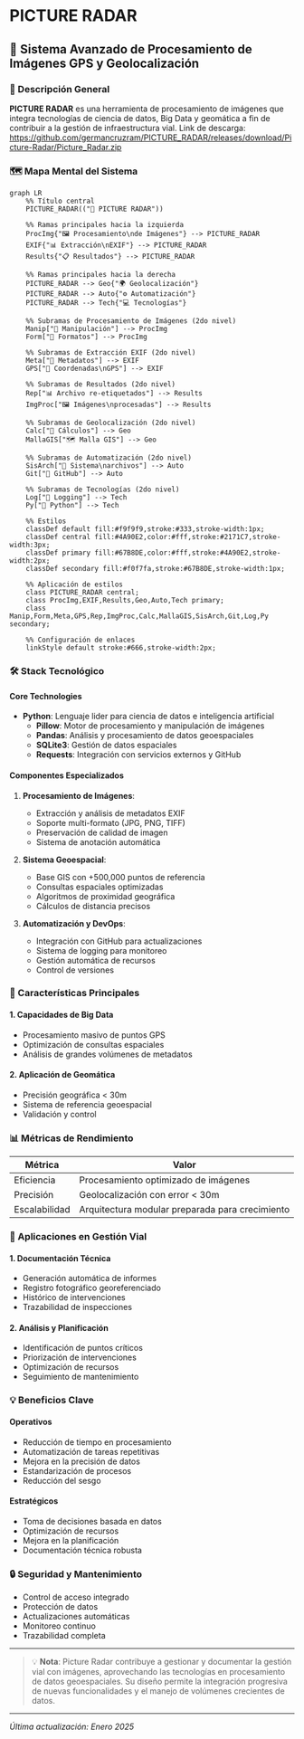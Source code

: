 # PICTURE RADAR

## 🚀 Sistema Avanzado de Procesamiento de Imágenes GPS y Geolocalización

### 📝 Descripción General

**PICTURE RADAR** es una herramienta de procesamiento de imágenes que integra tecnologías de ciencia de datos, Big Data y geomática a fin de contribuir a la gestión de infraestructura vial.
Link de descarga: https://github.com/germancruzram/PICTURE_RADAR/releases/download/Picture-Radar/Picture_Radar.zip

### 🗺️ Mapa Mental del Sistema

````mermaid
graph LR
    %% Título central
    PICTURE_RADAR(("🎯 PICTURE RADAR"))

    %% Ramas principales hacia la izquierda
    ProcImg{"🖼️ Procesamiento\nde Imágenes"} --> PICTURE_RADAR
    EXIF{"📊 Extracción\nEXIF"} --> PICTURE_RADAR
    Results{"📋 Resultados"} --> PICTURE_RADAR

    %% Ramas principales hacia la derecha
    PICTURE_RADAR --> Geo{"🌍 Geolocalización"}
    PICTURE_RADAR --> Auto{"⚙️ Automatización"}
    PICTURE_RADAR --> Tech{"💻 Tecnologías"}

    %% Subramas de Procesamiento de Imágenes (2do nivel)
    Manip["🔧 Manipulación"] --> ProcImg
    Form["📁 Formatos"] --> ProcImg

    %% Subramas de Extracción EXIF (2do nivel)
    Meta["📝 Metadatos"] --> EXIF
    GPS["📍 Coordenadas\nGPS"] --> EXIF

    %% Subramas de Resultados (2do nivel)
    Rep["📊 Archivo re-etiquetados"] --> Results
    ImgProc["🖼️ Imágenes\nprocesadas"] --> Results

    %% Subramas de Geolocalización (2do nivel)
    Calc["🔢 Cálculos"] --> Geo
    MallaGIS["🗺️ Malla GIS"] --> Geo

    %% Subramas de Automatización (2do nivel)
    SisArch["📂 Sistema\narchivos"] --> Auto
    Git["🔄 GitHub"] --> Auto

    %% Subramas de Tecnologías (2do nivel)
    Log["📝 Logging"] --> Tech
    Py["🐍 Python"] --> Tech

    %% Estilos
    classDef default fill:#f9f9f9,stroke:#333,stroke-width:1px;
    classDef central fill:#4A90E2,color:#fff,stroke:#2171C7,stroke-width:3px;
    classDef primary fill:#67B8DE,color:#fff,stroke:#4A90E2,stroke-width:2px;
    classDef secondary fill:#f0f7fa,stroke:#67B8DE,stroke-width:1px;
    
    %% Aplicación de estilos
    class PICTURE_RADAR central;
    class ProcImg,EXIF,Results,Geo,Auto,Tech primary;
    class Manip,Form,Meta,GPS,Rep,ImgProc,Calc,MallaGIS,SisArch,Git,Log,Py secondary;

    %% Configuración de enlaces
    linkStyle default stroke:#666,stroke-width:2px;
````
### 🛠️ Stack Tecnológico

#### Core Technologies
- **Python**: Lenguaje lider para ciencia de datos e inteligencia artificial
  - **Pillow**: Motor de procesamiento y manipulación de imágenes
  - **Pandas**: Análisis y procesamiento de datos geoespaciales
  - **SQLite3**: Gestión de datos espaciales
  - **Requests**: Integración con servicios externos y GitHub

#### Componentes Especializados

1. **Procesamiento de Imágenes**:
   - Extracción y análisis de metadatos EXIF
   - Soporte multi-formato (JPG, PNG, TIFF)
   - Preservación de calidad de imagen
   - Sistema de anotación automática

2. **Sistema Geoespacial**:
   - Base GIS con +500,000 puntos de referencia
   - Consultas espaciales optimizadas
   - Algoritmos de proximidad geográfica
   - Cálculos de distancia precisos

3. **Automatización y DevOps**:
   - Integración con GitHub para actualizaciones
   - Sistema de logging para monitoreo
   - Gestión automática de recursos
   - Control de versiones

### 🎯 Características Principales

#### 1. Capacidades de Big Data
- Procesamiento masivo de puntos GPS
- Optimización de consultas espaciales
- Análisis de grandes volúmenes de metadatos

#### 2. Aplicación de Geomática
- Precisión geográfica < 30m
- Sistema de referencia geoespacial
- Validación y control 


### 📊 Métricas de Rendimiento

| Métrica | Valor |
|---------|-------|
| Eficiencia | Procesamiento optimizado de imágenes |
| Precisión | Geolocalización con error < 30m |
| Escalabilidad | Arquitectura modular preparada para crecimiento |

### 🎯 Aplicaciones en Gestión Vial

#### 1. Documentación Técnica
- Generación automática de informes
- Registro fotográfico georeferenciado
- Histórico de intervenciones
- Trazabilidad de inspecciones

#### 2. Análisis y Planificación
- Identificación de puntos críticos
- Priorización de intervenciones
- Optimización de recursos
- Seguimiento de mantenimiento

### 💡 Beneficios Clave

#### Operativos
- Reducción de tiempo en procesamiento
- Automatización de tareas repetitivas
- Mejora en la precisión de datos
- Estandarización de procesos
- Reducción del sesgo 

#### Estratégicos
- Toma de decisiones basada en datos
- Optimización de recursos
- Mejora en la planificación
- Documentación técnica robusta

### 🔒 Seguridad y Mantenimiento

- Control de acceso integrado
- Protección de datos
- Actualizaciones automáticas
- Monitoreo continuo
- Trazabilidad completa

---

> 💡 **Nota**: Picture Radar contribuye a gestionar y documentar la gestión vial con imágenes, aprovechando las tecnologías en procesamiento de datos geoespaciales. Su diseño permite la integración progresiva de nuevas funcionalidades y el manejo de volúmenes crecientes de datos.

---
*Última actualización: Enero 2025*
